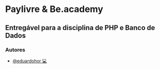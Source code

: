 # Paylivre & Be.academy
## Entregável para a disciplina de PHP e Banco de Dados
### Autores

- [@eduardohor 💻](https://github.com/eduardohor)
